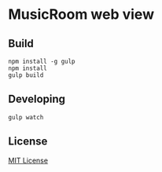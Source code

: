 # MusicRoom web view

## Build

```
npm install -g gulp
npm install
gulp build
```

## Developing

```
gulp watch
```

## License

[MIT License](http://opensource.org/licenses/MIT)
